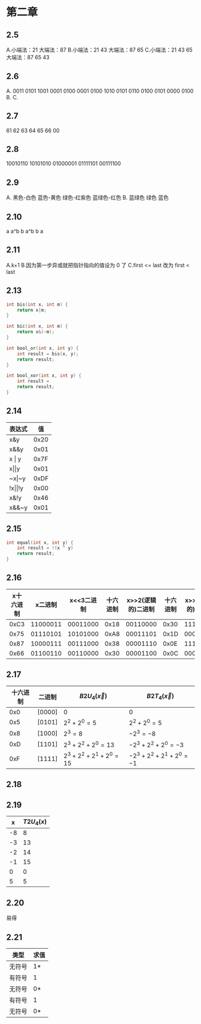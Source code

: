 # 第二章
## 2.5
A.小端法：21 大端法：87
B.小端法：21 43 大端法：87 65
C.小端法：21 43 65 大端法：87 65 43
## 2.6
A. 0011 0101 1001 0001 0100 0001
0100 1010 0101 0110 0100 0101 0000 0100
B. 
C.
## 2.7
61 62 63 64 65 66 00
## 2.8
10010110
10101010
01000001
01111101
00111100
## 2.9
A.
黑色-白色
蓝色-黄色
绿色-红紫色
蓝绿色-红色
B.
蓝绿色
绿色
蓝色
## 2.10
a a^b
b a^b
b a
## 2.11
A.k+1
B.因为第一步异或就把指针指向的值设为 0 了
C.first <= last 改为 first < last
## 2.13
```c
int bis(int x, int m) {
	return x|m;
}

int bic(int x, int m) {
	return x&(~m);
}

int bool_or(int x, int y) {
	int result = bis(x, y);
	return result;
}

int bool_xor(int x, int y) {
	int result = 
	return result;
}
```
## 2.14
| 表达式   | 值   |
| -------- | ---- |
| x&y      | 0x20 |
| x&&y     | 0x01 |
| x \| y   | 0x7F |
| x\|\|y   | 0x01 |
| ~x\|~y   | 0xDF |
| !x\|\|!y | 0x00 |
| x&!y     |0x46|
|x&&~y|0x01|
## 2.15
```c
int equal(int x, int y) {
	int result = !(x ^ y)
	return result;  
}
```

## 2.16
| x十六进制    | x二进制   | x<<3二进制   | 十六进制   | x>>2(逻辑的)二进制   | 十六进制   | x>>2(算数的)二进制   | 十六进制   |
| ---- | --- | --- | --- | --- | --- | --- | --- |
| 0xC3 | 11000011    | 00011000    | 0x18    | 00110000    | 0x30    | 11110000    | 0xF0    |
| 0x75 | 01110101    | 10101000    | 0xA8    | 00011101    | 0x1D    | 00011101    | 0x1D    |
| 0x87     |10000111     | 00111000    | 0x38    | 00001110    | 0x0E    | 11111110    | 0xFE    |
| 0x66     | 01100110    | 00110000    | 0x30    | 00001100    | 0x0C    |00001100     | 0x0C    |
## 2.17
| 十六进制 | 二进制 | $B2U_4(\vec{x})$     | $B2T_4(\vec{x})$      |
| -------- | ------ | -------------------- | --------------------- |
| 0x0      | [0000] | 0                    | 0                     |
| 0x5      | [0101] | $2^2+2^0=5$          | $2^2+2^0=5$           |
| 0x8      | [1000] | $2^3=8$              | $-2^3=-8$             |
| 0xD      | [1101] | $2^3+2^2+2^0=13$     | $-2^3+2^2+2^0=-3$     |
| 0xF      | [1111] | $2^3+2^2+2^1+2^0=15$ | $-2^3+2^2+2^1+2^0=-1$ |
## 2.18
## 2.19
| x   | $T2U_4(x)$ |
| --- | ---------- |
| -8  | 8          |
| -3  | 13         |
| -2  | 14         |
| -1  | 15         |
| 0   | 0          |
| 5    | 5           |
## 2.20
易得
## 2.21
| 类型   | 求值 |
| ------ | ---- |
| 无符号 | 1*   |
| 有符号 | 1    |
| 无符号 | 0*   |
| 有符号 | 1    |
| 无符号 | 0*     |
